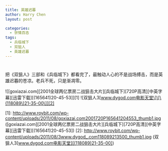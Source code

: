 ```yaml
---
title: 英雄迟暮
author: Harry Chen
layout: post

categories:
  - 世情百态
tags:
  - 兵临城下
  - 双狙人
  - 英雄迟暮
---
```

# 

把《双狙人》三部和《兵临城下》都看完了，最触动人心的不是战场搏击，而是英雄迟暮的苍凉。老兵不死，只是渐凋零。

![\[goxiazai.com\]\[2001全球两亿票房二战狙击大片\]\[兵临城下\]\[720P高清\]\[中英字幕\]\[迅雷下载\]\[\(165641\)20-45-53\]][1] ![双狙人3\[www.dygod.com电影天堂\]\[\(118089\)21-35-00\]][2]

   [1]: http://www.roybit.com/wp-content/uploads/2011/08/goxiazai.com2001720P165641204553_thumb1.jpg ([goxiazai.com][2001全球两亿票房二战狙击大片][兵临城下][720P高清][中英字幕][迅雷下载][(165641)20-45-53])
   [2]: http://www.roybit.com/wp-content/uploads/2011/08/3www.dygod_.com118089213500_thumb1.jpg (双狙人3[www.dygod.com电影天堂][(118089)21-35-00])
